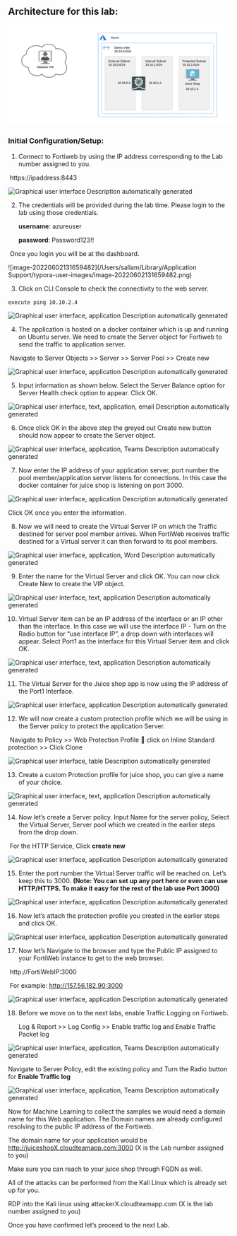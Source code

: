 ## Architecture for this lab:

![Graphical user interface, application  Description automatically generated](clip_image001.png)

### Initial Configuration/Setup:

1. Connect to Fortiweb by using the IP address corresponding to the Lab number assigned to you.

​		https://ipaddress:8443

![Graphical user interface  Description automatically generated](file:////Users/sallam/Library/Group%20Containers/UBF8T346G9.Office/TemporaryItems/msohtmlclip/clip_image002.png)

 

2. The credentials will be provided during the lab time. Please login to the lab using those credentials.

   **username**: azureuser

   **password**: Password123!!

​		Once you login you will be at the dashboard.

![image-20220602131659482](/Users/sallam/Library/Application Support/typora-user-images/image-20220602131659482.png)

3. Click on CLI Console to check the connectivity to the web server. 

```
execute ping 10.10.2.4
```

![Graphical user interface, application  Description automatically generated](file:////Users/sallam/Library/Group%20Containers/UBF8T346G9.Office/TemporaryItems/msohtmlclip/clip_image001.png)

4. The application is hosted on a docker container which is up and running on Ubuntu server. We need to create the Server object for Fortiweb to send the traffic to application server.

​		Navigate to Server Objects >> Server >> Server Pool >> Create new

![Graphical user interface, application  Description automatically generated](file:////Users/sallam/Library/Group%20Containers/UBF8T346G9.Office/TemporaryItems/msohtmlclip/clip_image001.png)

5. Input information as shown below. Select the Server Balance option for Server Health check option to appear. Click OK.

![Graphical user interface, text, application, email  Description automatically generated](file:////Users/sallam/Library/Group%20Containers/UBF8T346G9.Office/TemporaryItems/msohtmlclip/clip_image001.png)

 

6. Once click OK in the above step the greyed out Create new button should now appear to create the Server object.

![Graphical user interface, application, Teams  Description automatically generated](file:////Users/sallam/Library/Group%20Containers/UBF8T346G9.Office/TemporaryItems/msohtmlclip/clip_image002.png)

7. Now enter the IP address of your application server, port number the pool member/application server listens for connections. In this case the docker container for juice shop is listening on port 3000.

![Graphical user interface, application  Description automatically generated](file:////Users/sallam/Library/Group%20Containers/UBF8T346G9.Office/TemporaryItems/msohtmlclip/clip_image003.png)

Click OK once you enter the information.

8. Now we will need to create the Virtual Server IP on which the Traffic destined for server pool member arrives. When FortiWeb receives traffic destined for a Virtual server it can then forward to its pool members. 

![Graphical user interface, application, Word  Description automatically generated](file:////Users/sallam/Library/Group%20Containers/UBF8T346G9.Office/TemporaryItems/msohtmlclip/clip_image004.png)

 

9. Enter the name for the Virtual Server and click OK. You can now click Create New to create the VIP object. 

![Graphical user interface, text, application  Description automatically generated](file:////Users/sallam/Library/Group%20Containers/UBF8T346G9.Office/TemporaryItems/msohtmlclip/clip_image005.png)

 

10. Virtual Server item can be an IP address of the interface or an IP other than the interface. In this case we will use the interface IP - Turn on the Radio button for “use interface IP”, a drop down with interfaces will appear. Select Port1 as the interface for this Virtual Server item and click OK.

![Graphical user interface, text, application  Description automatically generated](file:////Users/sallam/Library/Group%20Containers/UBF8T346G9.Office/TemporaryItems/msohtmlclip/clip_image006.png)

11. The Virtual Server for the Juice shop app is now using the IP address of the Port1 Interface. 

![Graphical user interface, application  Description automatically generated](file:////Users/sallam/Library/Group%20Containers/UBF8T346G9.Office/TemporaryItems/msohtmlclip/clip_image007.png)

 

12. We will now create a custom protection profile which we will be using in the Server policy to protect the application Server. 

​		Navigate to Policy >> Web Protection Profile  click on Inline Standard 		protection >> Click Clone 

![Graphical user interface, table  Description automatically generated](file:////Users/sallam/Library/Group%20Containers/UBF8T346G9.Office/TemporaryItems/msohtmlclip/clip_image008.png)

13. Create a custom Protection profile for juice shop, you can give a name of your choice. 

![Graphical user interface, text, application  Description automatically generated](file:////Users/sallam/Library/Group%20Containers/UBF8T346G9.Office/TemporaryItems/msohtmlclip/clip_image009.png)

 

14. Now let’s create a Server policy. Input Name for the server policy, Select the Virtual Server, Server pool which we created in the earlier steps from the drop down. 

​	   For the HTTP Service, Click **create new**

![Graphical user interface, application  Description automatically generated](file:////Users/sallam/Library/Group%20Containers/UBF8T346G9.Office/TemporaryItems/msohtmlclip/clip_image010.png)

15. Enter the port number the Virtual Server traffic will be reached on. Let’s keep this to 3000. **(Note: You can set up any port here or even can use HTTP/HTTPS. To make it easy for the rest of the lab use Port 3000)** 

![Graphical user interface, application  Description automatically generated](file:////Users/sallam/Library/Group%20Containers/UBF8T346G9.Office/TemporaryItems/msohtmlclip/clip_image011.png)

 

16. Now let’s attach the protection profile you created in the earlier steps and click OK.

![Graphical user interface, application  Description automatically generated](file:////Users/sallam/Library/Group%20Containers/UBF8T346G9.Office/TemporaryItems/msohtmlclip/clip_image012.png)

 

17. Now let’s Navigate to the browser and type the Public IP assigned to your FortiWeb instance to get to the web browser.

​	   http://FortiWebIP:3000 

​	  For example: http://157.56.182.90:3000

![Graphical user interface, application  Description automatically generated](file:////Users/sallam/Library/Group%20Containers/UBF8T346G9.Office/TemporaryItems/msohtmlclip/clip_image013.png)

18. Before we move on to the next labs, enable Traffic Logging on Fortiweb. 

    Log & Report >> Log Config >> Enable traffic log and Enable Traffic Packet log

![Graphical user interface, application, Teams  Description automatically generated](file:////Users/sallam/Library/Group%20Containers/UBF8T346G9.Office/TemporaryItems/msohtmlclip/clip_image014.png)

Navigate to Server Policy, edit the existing policy and Turn the Radio button for **Enable Traffic log**

![Graphical user interface, application, Teams  Description automatically generated](file:////Users/sallam/Library/Group%20Containers/UBF8T346G9.Office/TemporaryItems/msohtmlclip/clip_image015.png)

Now for Machine Learning to collect the samples we would need a domain name for this Web application. The Domain names are already configured resolving to the public IP address of the Fortiweb. 

The domain name for your application would be http://juiceshopX.cloudteamapp.com:3000 (X is the Lab number assigned to you)

Make sure you can reach to your juice shop through FQDN as well.

All of the attacks can be performed from the Kali Linux which is already set up for you. 

RDP into the Kali linux using attackerX.cloudteamapp.com (X is the lab number assigned to you)

Once you have confirmed let’s proceed to the next Lab.